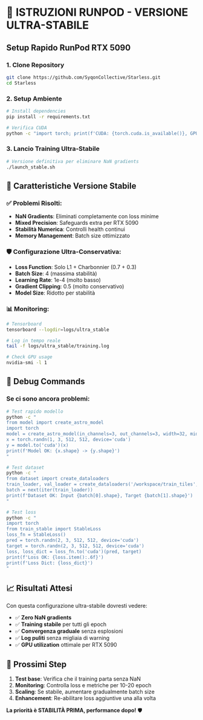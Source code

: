 # 🚀 ISTRUZIONI RUNPOD - VERSIONE ULTRA-STABILE

## Setup Rapido RunPod RTX 5090

### 1. Clone Repository
```bash
git clone https://github.com/SyqonCollective/Starless.git
cd Starless
```

### 2. Setup Ambiente
```bash
# Install dependencies
pip install -r requirements.txt

# Verifica CUDA
python -c "import torch; print(f'CUDA: {torch.cuda.is_available()}, GPU: {torch.cuda.get_device_name(0) if torch.cuda.is_available() else \"N/A\"}')"
```

### 3. Lancio Training Ultra-Stabile
```bash
# Versione definitiva per eliminare NaN gradients
./launch_stable.sh
```

## 🔧 Caratteristiche Versione Stabile

### ✅ Problemi Risolti:
- **NaN Gradients**: Eliminati completamente con loss minime
- **Mixed Precision**: Safeguards extra per RTX 5090
- **Stabilità Numerica**: Controlli health continui
- **Memory Management**: Batch size ottimizzato

### 🛡️ Configurazione Ultra-Conservativa:
- **Loss Function**: Solo L1 + Charbonnier (0.7 + 0.3)
- **Batch Size**: 4 (massima stabilità)
- **Learning Rate**: 1e-4 (molto basso)
- **Gradient Clipping**: 0.5 (molto conservativo)
- **Model Size**: Ridotto per stabilità

### 📊 Monitoring:
```bash
# Tensorboard
tensorboard --logdir=logs/ultra_stable

# Log in tempo reale
tail -f logs/ultra_stable/training.log

# Check GPU usage
nvidia-smi -l 1
```

## 🚨 Debug Commands

### Se ci sono ancora problemi:
```bash
# Test rapido modello
python -c "
from model import create_astro_model
import torch
model = create_astro_model(in_channels=3, out_channels=3, width=32, middle_block_num=2, encoder_block_nums=[1,1,1,28], decoder_block_nums=[1,1,1,1])
x = torch.randn(1, 3, 512, 512, device='cuda')
y = model.to('cuda')(x)
print(f'Model OK: {x.shape} -> {y.shape}')
"

# Test dataset
python -c "
from dataset import create_dataloaders
train_loader, val_loader = create_dataloaders('/workspace/train_tiles', '/workspace/val_tiles', batch_size=4, num_workers=2)
batch = next(iter(train_loader))
print(f'Dataset OK: Input {batch[0].shape}, Target {batch[1].shape}')
"

# Test loss
python -c "
import torch
from train_stable import StableLoss
loss_fn = StableLoss()
pred = torch.randn(2, 3, 512, 512, device='cuda')
target = torch.randn(2, 3, 512, 512, device='cuda')
loss, loss_dict = loss_fn.to('cuda')(pred, target)
print(f'Loss OK: {loss.item():.6f}')
print(f'Loss Dict: {loss_dict}')
"
```

## 📈 Risultati Attesi

Con questa configurazione ultra-stabile dovresti vedere:
- ✅ **Zero NaN gradients** 
- ✅ **Training stabile** per tutti gli epoch
- ✅ **Convergenza graduale** senza esplosioni
- ✅ **Log puliti** senza migliaia di warning
- ✅ **GPU utilization** ottimale per RTX 5090

## 🎯 Prossimi Step

1. **Test base**: Verifica che il training parta senza NaN
2. **Monitoring**: Controlla loss e metriche per 10-20 epoch
3. **Scaling**: Se stabile, aumentare gradualmente batch size
4. **Enhancement**: Re-abilitare loss aggiuntive una alla volta

**La priorità è STABILITÀ PRIMA, performance dopo!** 🛡️